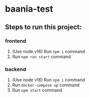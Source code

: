 # baania-test

## Steps to run this project:
### frontend
1. (Use node v16) Run `npm i` command
2. Run `npm run start` command
### backend
1. (Use node v16) Run `npm i` command
2. Run `docker-compose up` command
3. Run `npm start` command